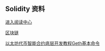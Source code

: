 ## Solidity 资料
[进入阅读中心](https://github.com/twq0076262/solidity-zh/blob/master/TOC.md)

[区块链](https://www.cnblogs.com/tinyxiong/category/1131550.html)

[以太坊代币智能合约底层开发教程Geth基本命令](https://blog.csdn.net/jqq53016353/article/details/78510059)




